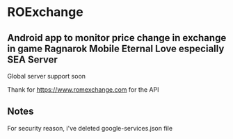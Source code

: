 # ROExchange

## Android app to monitor price change in exchange in game Ragnarok Mobile Eternal Love especially SEA Server
Global server support soon

Thank for https://www.romexchange.com for the API 

## Notes
For security reason, i've deleted google-services.json file
